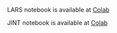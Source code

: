 LARS notebook is available at [Colab](https://colab.research.google.com/drive/1Ufvw_p18wU_qligFe2gPnJEVtvoEpBai)

JINT notebook is available at [Colab](https://colab.research.google.com/drive/1GEEfsf9ipQ2PkQ_I1kqgBDGtBpoaAZvm)